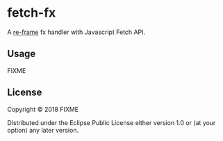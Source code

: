 # fetch-fx

A [re-frame](https://github.com/Day8/re-frame) fx handler with Javascript Fetch API.

## Usage

FIXME

## License

Copyright © 2018 FIXME

Distributed under the Eclipse Public License either version 1.0 or (at
your option) any later version.
